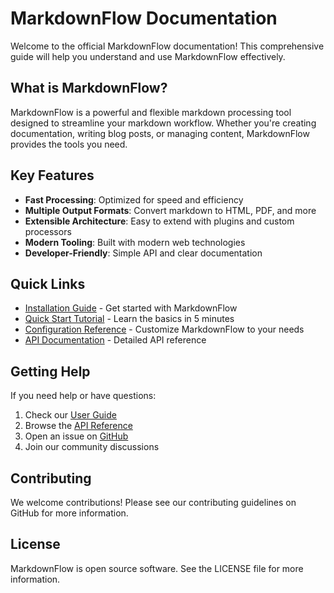 # MarkdownFlow Documentation

Welcome to the official MarkdownFlow documentation! This comprehensive guide will help you understand and use MarkdownFlow effectively.

## What is MarkdownFlow?

MarkdownFlow is a powerful and flexible markdown processing tool designed to streamline your markdown workflow. Whether you're creating documentation, writing blog posts, or managing content, MarkdownFlow provides the tools you need.

## Key Features

- **Fast Processing**: Optimized for speed and efficiency
- **Multiple Output Formats**: Convert markdown to HTML, PDF, and more
- **Extensible Architecture**: Easy to extend with plugins and custom processors
- **Modern Tooling**: Built with modern web technologies
- **Developer-Friendly**: Simple API and clear documentation

## Quick Links

- [Installation Guide](getting-started/installation.md) - Get started with MarkdownFlow
- [Quick Start Tutorial](getting-started/quickstart.md) - Learn the basics in 5 minutes
- [Configuration Reference](guide/configuration.md) - Customize MarkdownFlow to your needs
- [API Documentation](api/core.md) - Detailed API reference

## Getting Help

If you need help or have questions:

1. Check our [User Guide](guide/overview.md)
2. Browse the [API Reference](api/core.md)
3. Open an issue on [GitHub](https://github.com/your-username/markdown-flow)
4. Join our community discussions

## Contributing

We welcome contributions! Please see our contributing guidelines on GitHub for more information.

## License

MarkdownFlow is open source software. See the LICENSE file for more information.